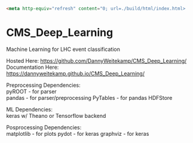 ```html
<meta http-equiv="refresh" content="0; url=./build/html/index.html>
```

# CMS_Deep_Learning
Machine Learning for LHC event classification

Hosted Here:  https://github.com/DannyWeitekamp/CMS_Deep_Learning/  
Documentation Here: https://dannyweitekamp.github.io/CMS_Deep_Learning/ 

Preprocessing Dependencies:  
    pyROOT - for parser   
    pandas - for parser/preprocessing
    PyTables - for pandas HDFStore

ML Dependencies:  
    keras w/ Theano or Tensorflow backend  

Posprocessing Dependencies:  
    matplotlib - for plots
    pydot - for keras
    graphviz - for keras

